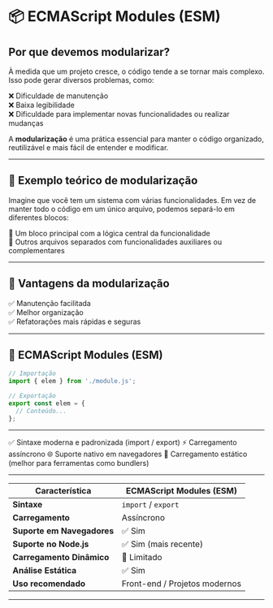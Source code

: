 # 📦 ECMAScript Modules (ESM)

## Por que devemos modularizar?

À medida que um projeto cresce, o código tende a se tornar mais complexo. Isso pode gerar diversos problemas, como:

❌ Dificuldade de manutenção  
❌ Baixa legibilidade  
❌ Dificuldade para implementar novas funcionalidades ou realizar mudanças  

A **modularização** é uma prática essencial para manter o código organizado, reutilizável e mais fácil de entender e modificar.

---

## 🧱 Exemplo teórico de modularização

Imagine que você tem um sistema com várias funcionalidades. Em vez de manter todo o código em um único arquivo, podemos separá-lo em diferentes blocos:

📂 Um bloco principal com a lógica central da funcionalidade  
📄 Outros arquivos separados com funcionalidades auxiliares ou complementares  

---

## 🎯 Vantagens da modularização

✅ Manutenção facilitada  
✅ Melhor organização  
✅ Refatorações mais rápidas e seguras  

---

## 🔹 ECMAScript Modules (ESM)

```js
// Importação
import { elem } from './module.js';

// Exportação
export const elem = {
  // Conteúdo...
};
```

---

✅ Sintaxe moderna e padronizada (import / export)
⚡ Carregamento assíncrono
🌐 Suporte nativo em navegadores
📄 Carregamento estático (melhor para ferramentas como bundlers)

---

| Característica             | ECMAScript Modules (ESM)      |
| -------------------------- | ----------------------------- |
| **Sintaxe**                | `import` / `export`           |
| **Carregamento**           | Assíncrono                    |
| **Suporte em Navegadores** | ✅ Sim                         |
| **Suporte no Node.js**     | ✅ Sim (mais recente)          |
| **Carregamento Dinâmico**  | 🚫 Limitado                   |
| **Análise Estática**       | ✅ Sim                         |
| **Uso recomendado**        | Front-end / Projetos modernos |

---


